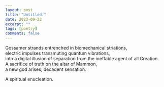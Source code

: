 ```yaml
---
layout: post
title: "Untitled."
date: 2023-09-22
excerpt: ""
tags: [poetry]
comments: false
---
```

Gossamer strands entrenched in biomechanical striations,  
electric impulses transmuting quantum vibrations,  
into a digital illusion of separation from the ineffable agent of all Creation.  
A sacrifice of truth on the altar of Mammon,  
a new god arises, decadent sensation.  

A spiritual enucleation.
